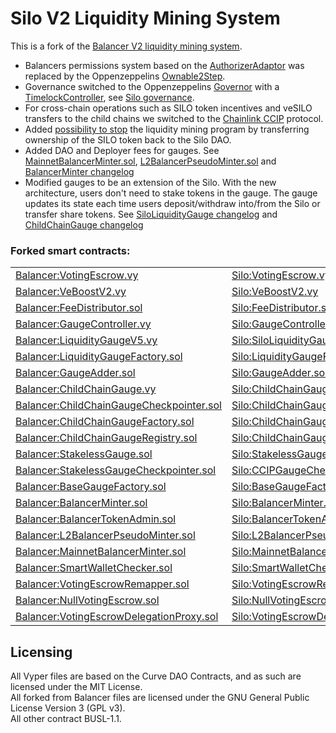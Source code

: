 # Silo V2 Liquidity Mining System

This is a fork of the [Balancer V2 liquidity mining system](https://github.com/balancer/balancer-v2-monorepo/tree/master/pkg/liquidity-mining).
- Balancers permissions system based on the [AuthorizerAdaptor](https://github.com/balancer/balancer-v2-monorepo/blob/master/pkg/liquidity-mining/contracts/admin/AuthorizerAdaptor.sol) was replaced by the Oppenzeppelins [Ownable2Step](https://github.com/OpenZeppelin/openzeppelin5/blob/master/contracts/access/Ownable2Step.sol).
- Governance switched to the Oppenzeppelins [Governor](https://github.com/OpenZeppelin/openzeppelin5/blob/master/contracts/governance/Governor.sol) with a [TimelockController](https://github.com/OpenZeppelin/openzeppelin5/blob/master/contracts/governance/TimelockController.sol), see [Silo governance](https://github.com/silo-finance/silo-contracts-v2/tree/develop/ve-silo/contracts/governance).
- For cross-chain operations such as SILO token incentives and veSILO transfers to the child chains we switched to the [Chainlink CCIP](https://docs.chain.link/ccip) protocol.
- Added [possibility to stop](https://github.com/silo-finance/silo-contracts-v2/blob/develop/ve-silo/contracts/silo-tokens-minter/BalancerTokenAdmin.sol#L178) the liquidity mining program by transferring ownership of the SILO token back to the Silo DAO.
- Added DAO and Deployer fees for gauges. See [MainnetBalancerMinter.sol](https://github.com/silo-finance/silo-contracts-v2/blob/develop/ve-silo/contracts/silo-tokens-minter/MainnetBalancerMinter.sol#L75), [L2BalancerPseudoMinter.sol](https://github.com/silo-finance/silo-contracts-v2/blob/develop/ve-silo/contracts/silo-tokens-minter/L2BalancerPseudoMinter.sol#L122) and [BalancerMinter changelog](https://github.com/silo-finance/silo-contracts-v2/blob/develop/ve-silo/contracts/silo-tokens-minter/CHANGELOG.md#balancermintersol)
- Modified gauges to be an extension of the Silo. With the new architecture, users don't need to stake tokens in the gauge. The gauge updates its state each time users deposit/withdraw into/from the Silo or transfer share tokens. See [SiloLiquidityGauge changelog](https://github.com/silo-finance/silo-contracts-v2/blob/develop/ve-silo/contracts/gauges/CHANGELOG.md#ethereumsiloliquiditygaugevy) and [ChildChainGauge changelog](https://github.com/silo-finance/silo-contracts-v2/blob/develop/ve-silo/contracts/gauges/CHANGELOG.md#l2-commonchildchaingaugevy)

### Forked smart contracts:
| | | |
| --- | --- | --- |
| [Balancer:VotingEscrow.vy](https://github.com/balancer/balancer-v2-monorepo/blob/master/pkg/liquidity-mining/contracts/VotingEscrow.vy) | [Silo:VotingEscrow.vy](https://github.com/silo-finance/silo-contracts-v2/blob/develop/external/balancer-v2-monorepo/pkg/liquidity-mining/contracts/VotingEscrow.vy) | [CHANGELOG](https://github.com/silo-finance/silo-contracts-v2/blob/develop/ve-silo/contracts/voting-escrow/CHANGELOG.md#externalbalancer-v2-monorepopkgliquidity-miningcontractsvotingescrowvy) |
| [Balancer:VeBoostV2.vy](https://github.com/balancer/balancer-v2-monorepo/blob/master/pkg/liquidity-mining/contracts/VeBoostV2.vy) | [Silo:VeBoostV2.vy](https://github.com/silo-finance/silo-contracts-v2/blob/develop/external/balancer-v2-monorepo/pkg/liquidity-mining/contracts/VeBoostV2.vy) | [CHANGELOG](https://github.com/silo-finance/silo-contracts-v2/blob/develop/ve-silo/contracts/voting-escrow/CHANGELOG.md#externalbalancer-v2-monorepopkgliquidity-miningcontractsveboostv2vy) |
| [Balancer:FeeDistributor.sol](https://github.com/balancer/balancer-v2-monorepo/blob/master/pkg/liquidity-mining/contracts/fee-distribution/FeeDistributor.sol) | [Silo:FeeDistributor.sol](https://github.com/silo-finance/silo-contracts-v2/blob/develop/ve-silo/contracts/fees-distribution/FeeDistributor.sol) | [CHANGELOG](https://github.com/silo-finance/silo-contracts-v2/blob/develop/ve-silo/contracts/fees-distribution/CHANGELOG.md) |
| [Balancer:GaugeController.vy](https://github.com/balancer/balancer-v2-monorepo/blob/master/pkg/liquidity-mining/contracts/GaugeController.vy) | [Silo:GaugeController.vy](https://github.com/silo-finance/silo-contracts-v2/blob/develop/ve-silo/contracts/gauges/controller/GaugeController.vy) | [CHANGELOG](https://github.com/silo-finance/silo-contracts-v2/blob/develop/ve-silo/contracts/gauges/CHANGELOG.md#controllergaugecontrollersol) |
| [Balancer:LiquidityGaugeV5.vy](https://github.com/balancer/balancer-v2-monorepo/blob/master/pkg/liquidity-mining/contracts/gauges/ethereum/LiquidityGaugeV5.vy) | [Silo:SiloLiquidityGauge.vy](https://github.com/silo-finance/silo-contracts-v2/blob/develop/ve-silo/contracts/gauges/ethereum/SiloLiquidityGauge.vy) | [CHANGELOG](https://github.com/silo-finance/silo-contracts-v2/blob/develop/ve-silo/contracts/gauges/CHANGELOG.md#ethereumsiloliquiditygaugevy) |
| [Balancer:LiquidityGaugeFactory.sol](https://github.com/balancer/balancer-v2-monorepo/blob/master/pkg/liquidity-mining/contracts/gauges/ethereum/LiquidityGaugeFactory.sol) | [Silo:LiquidityGaugeFactory.sol](https://github.com/silo-finance/silo-contracts-v2/blob/develop/ve-silo/contracts/gauges/ethereum/LiquidityGaugeFactory.sol) | [CHANGELOG](https://github.com/silo-finance/silo-contracts-v2/blob/develop/ve-silo/contracts/gauges/CHANGELOG.md#ethereumliquiditygaugefactorysol) |
| [Balancer:GaugeAdder.sol](https://github.com/balancer/balancer-v2-monorepo/blob/master/pkg/liquidity-mining/contracts/admin/GaugeAdder.sol) | [Silo:GaugeAdder.sol](https://github.com/silo-finance/silo-contracts-v2/blob/develop/ve-silo/contracts/gauges/gauge-adder/GaugeAdder.sol) | [CHANGELOG](https://github.com/silo-finance/silo-contracts-v2/blob/develop/ve-silo/contracts/gauges/CHANGELOG.md#gauge-addergaugeaddersol) |
| [Balancer:ChildChainGauge.vy](https://github.com/balancer/balancer-v2-monorepo/blob/master/pkg/liquidity-mining/contracts/gauges/ChildChainGauge.vy) | [Silo:ChildChainGauge.vy](https://github.com/silo-finance/silo-contracts-v2/blob/develop/ve-silo/contracts/gauges/l2-common/ChildChainGauge.vy) | [CHANGELOG](https://github.com/silo-finance/silo-contracts-v2/blob/develop/ve-silo/contracts/gauges/CHANGELOG.md#l2-commonchildchaingaugevy) |
| [Balancer:ChildChainGaugeCheckpointer.sol](https://github.com/balancer/balancer-v2-monorepo/blob/master/pkg/liquidity-mining/contracts/gauges/ChildChainGaugeCheckpointer.sol) | [Silo:ChildChainGaugeCheckpointer.sol](https://github.com/silo-finance/silo-contracts-v2/blob/develop/ve-silo/contracts/gauges/l2-common/ChildChainGaugeCheckpointer.sol) | [CHANGELOG](https://github.com/silo-finance/silo-contracts-v2/blob/develop/ve-silo/contracts/gauges/CHANGELOG.md#l2-commonchildchaingaugecheckpointersol) |
| [Balancer:ChildChainGaugeFactory.sol](https://github.com/balancer/balancer-v2-monorepo/blob/master/pkg/liquidity-mining/contracts/gauges/ChildChainGaugeFactory.sol) | [Silo:ChildChainGaugeFactory.sol](https://github.com/silo-finance/silo-contracts-v2/blob/develop/ve-silo/contracts/gauges/l2-common/ChildChainGaugeFactory.sol) | [CHANGELOG](https://github.com/silo-finance/silo-contracts-v2/blob/develop/ve-silo/contracts/gauges/CHANGELOG.md#l2-commonchildchaingaugefactorysol) |
| [Balancer:ChildChainGaugeRegistry.sol](https://github.com/balancer/balancer-v2-monorepo/blob/master/pkg/liquidity-mining/contracts/gauges/ChildChainGaugeRegistry.sol) | [Silo:ChildChainGaugeRegistry.sol](https://github.com/silo-finance/silo-contracts-v2/blob/develop/ve-silo/contracts/gauges/l2-common/ChildChainGaugeRegistry.sol) | [CHANGELOG](https://github.com/silo-finance/silo-contracts-v2/blob/develop/ve-silo/contracts/gauges/CHANGELOG.md#l2-commonchildchaingaugeregistrysol) |
| [Balancer:StakelessGauge.sol](https://github.com/balancer/balancer-v2-monorepo/blob/master/pkg/liquidity-mining/contracts/gauges/StakelessGauge.sol) | [Silo:StakelessGauge.sol](https://github.com/silo-finance/silo-contracts-v2/blob/develop/ve-silo/contracts/gauges/stakeless-gauge/StakelessGauge.sol) | [CHANGELOG](https://github.com/silo-finance/silo-contracts-v2/blob/develop/ve-silo/contracts/gauges/CHANGELOG.md#stakeless-gaugestakelessgaugesol) |
| [Balancer:StakelessGaugeCheckpointer.sol](https://github.com/balancer/balancer-v2-monorepo/blob/master/pkg/liquidity-mining/contracts/gauges/StakelessGaugeCheckpointer.sol) | [Silo:CCIPGaugeCheckpointer.sol](https://github.com/silo-finance/silo-contracts-v2/blob/develop/ve-silo/contracts/gauges/stakeless-gauge/CCIPGaugeCheckpointer.sol) | [CHANGELOG](https://github.com/silo-finance/silo-contracts-v2/blob/develop/ve-silo/contracts/gauges/CHANGELOG.md#stakeless-gaugeccipgaugecheckpointersol) |
| [Balancer:BaseGaugeFactory.sol](https://github.com/balancer/balancer-v2-monorepo/blob/master/pkg/liquidity-mining/contracts/gauges/BaseGaugeFactory.sol) | [Silo:BaseGaugeFactory.sol](https://github.com/silo-finance/silo-contracts-v2/blob/develop/ve-silo/contracts/gauges/BaseGaugeFactory.sol) | [CHANGELOG](https://github.com/silo-finance/silo-contracts-v2/blob/feature/ve-silo-docs/ve-silo/contracts/gauges/CHANGELOG.md#ethereumbasegaugefactorysol) |
| [Balancer:BalancerMinter.sol](https://github.com/balancer/balancer-v2-monorepo/blob/master/pkg/liquidity-mining/contracts/BalancerMinter.sol) | [Silo:BalancerMinter.sol](https://github.com/silo-finance/silo-contracts-v2/blob/develop/ve-silo/contracts/silo-tokens-minter/BalancerMinter.sol) | [CHANGELOG](https://github.com/silo-finance/silo-contracts-v2/blob/develop/ve-silo/contracts/silo-tokens-minter/CHANGELOG.md#balancermintersol) |
| [Balancer:BalancerTokenAdmin.sol](https://github.com/balancer/balancer-v2-monorepo/blob/master/pkg/liquidity-mining/contracts/BalancerTokenAdmin.sol) | [Silo:BalancerTokenAdmin.sol](https://github.com/silo-finance/silo-contracts-v2/blob/develop/ve-silo/contracts/silo-tokens-minter/BalancerTokenAdmin.sol) | [CHANGELOG](https://github.com/silo-finance/silo-contracts-v2/blob/develop/ve-silo/contracts/silo-tokens-minter/CHANGELOG.md#balancertokenadminsol) |
| [Balancer:L2BalancerPseudoMinter.sol](https://github.com/balancer/balancer-v2-monorepo/blob/master/pkg/liquidity-mining/contracts/L2BalancerPseudoMinter.sol) | [Silo:L2BalancerPseudoMinter.sol](https://github.com/silo-finance/silo-contracts-v2/blob/develop/ve-silo/contracts/silo-tokens-minter/L2BalancerPseudoMinter.sol) | [CHANGELOG](https://github.com/silo-finance/silo-contracts-v2/blob/develop/ve-silo/contracts/silo-tokens-minter/CHANGELOG.md#l2balancerpseudomintersol) |
| [Balancer:MainnetBalancerMinter.sol](https://github.com/balancer/balancer-v2-monorepo/blob/master/pkg/liquidity-mining/contracts/MainnetBalancerMinter.sol) | [Silo:MainnetBalancerMinter.sol](https://github.com/silo-finance/silo-contracts-v2/blob/develop/ve-silo/contracts/silo-tokens-minter/MainnetBalancerMinter.sol) | [CHANGELOG](https://github.com/silo-finance/silo-contracts-v2/blob/develop/ve-silo/contracts/silo-tokens-minter/CHANGELOG.md#l2balancerpseudomintersol) |
| [Balancer:SmartWalletChecker.sol](https://github.com/balancer/balancer-v2-monorepo/blob/master/pkg/liquidity-mining/contracts/SmartWalletChecker.sol) | [Silo:SmartWalletChecker.sol](https://github.com/silo-finance/silo-contracts-v2/blob/develop/ve-silo/contracts/voting-escrow/SmartWalletChecker.sol) | [CHANGELOG](https://github.com/silo-finance/silo-contracts-v2/blob/develop/ve-silo/contracts/voting-escrow/CHANGELOG.md#smartwalletcheckersol) |
| [Balancer:VotingEscrowRemapper.sol](https://github.com/balancer/balancer-v2-monorepo/blob/master/pkg/liquidity-mining/contracts/VotingEscrowRemapper.sol) | [Silo:VotingEscrowRemapper.sol](https://github.com/silo-finance/silo-contracts-v2/blob/develop/ve-silo/contracts/voting-escrow/VotingEscrowRemapper.sol) | [CHANGELOG](https://github.com/silo-finance/silo-contracts-v2/blob/develop/ve-silo/contracts/voting-escrow/CHANGELOG.md#votingescrowremappersol) |
| [Balancer:NullVotingEscrow.sol](https://github.com/balancer/balancer-v2-monorepo/blob/master/pkg/liquidity-mining/contracts/NullVotingEscrow.sol) | [Silo:NullVotingEscrow.sol](https://github.com/silo-finance/silo-contracts-v2/blob/develop/ve-silo/contracts/voting-escrow/NullVotingEscrow.sol) | [CHANGELOG](https://github.com/silo-finance/silo-contracts-v2/blob/develop/ve-silo/contracts/voting-escrow/CHANGELOG.md#nullvotingescrowsol) |
| [Balancer:VotingEscrowDelegationProxy.sol](https://github.com/balancer/balancer-v2-monorepo/blob/master/pkg/liquidity-mining/contracts/VotingEscrowDelegationProxy.sol) | [Silo:VotingEscrowDelegationProxy.sol](https://github.com/silo-finance/silo-contracts-v2/blob/develop/ve-silo/contracts/voting-escrow/VotingEscrowDelegationProxy.sol) | [CHANGELOG](https://github.com/silo-finance/silo-contracts-v2/blob/develop/ve-silo/contracts/voting-escrow/CHANGELOG.md#votingescrowdelegationproxysol) |

## Licensing
All Vyper files are based on the Curve DAO Contracts, and as such are licensed under the MIT License.\
All forked from Balancer files are licensed under the GNU General Public License Version 3 (GPL v3).\
All other contract BUSL-1.1.
